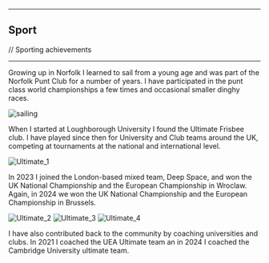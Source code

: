 ***
## Sport
// Sporting achievements

***

Growing up in Norfolk I learned to sail from a young age and was part of the Norfolk Punt Club for a number of years. I have participated in the punt class world championships a few times and occasional smaller dinghy races.

![sailing](https://john-savill.github.io/Media/18d193db-b3bd-4450-b882-b11a5aabf37e.JPG "Sailing at the Punt World Championships")

When I started at Loughborough University I found the Ultimate Frisbee club. I have played since then for University and Club teams around the UK, competing at tournaments at the national and international level.

![Ultimate_1](https://john-savill.github.io/Media/DSC_1549_Original.jpg "European Championships Semi Final 2023")

In 2023 I joined the London-based mixed team, Deep Space, and won the UK National Championship and the European Championship in Wroclaw. Again, in 2024 we won the UK National Championship and the European Championship in Brussels.

![Ultimate_2](https://john-savill.github.io/Media/e677f38b-fd03-4c60-a333-600cc8544f33.JPG "UK National Champions 2023")
![Ultimate_3](https://john-savill.github.io/Media/0ad2208c-67c6-4f27-8b7f-ca4edbd2e9c3.JPG "European Champions 2024")
![Ultimate_4](https://john-savill.github.io/Media/IMG_7758.jpg "UK Windfarm Tour 2022")

I have also contributed back to the community by coaching universities and clubs. In 2021 I coached the UEA Ultimate team an in 2024 I coached the Cambridge University ultimate team.


